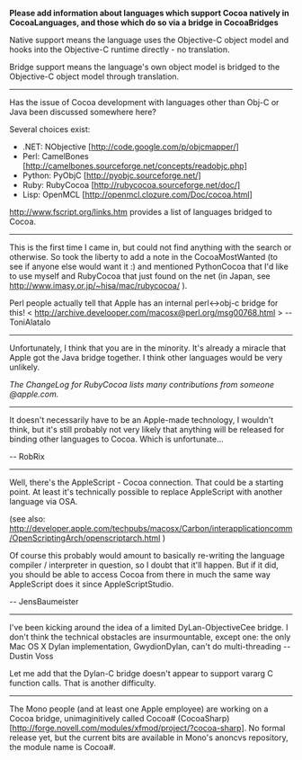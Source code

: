 **Please add information about languages which support Cocoa natively in CocoaLanguages, and those which do so via a bridge in CocoaBridges**

Native support means the language uses the Objective-C object model and hooks into the Objective-C runtime directly - no translation.

Bridge support means the language's own object model is bridged to the Objective-C object model through translation.

----
Has the issue of Cocoa development with languages other than Obj-C or Java been discussed somewhere here? 

Several choices exist:


* .NET: NObjective [http://code.google.com/p/objcmapper/]
* Perl:  CamelBones [http://camelbones.sourceforge.net/concepts/readobjc.php]
* Python: PyObjC  [http://pyobjc.sourceforge.net/]
* Ruby: RubyCocoa [http://rubycocoa.sourceforge.net/doc/]
* Lisp:  OpenMCL [http://openmcl.clozure.com/Doc/cocoa.html]


http://www.fscript.org/links.htm provides a list of languages bridged to Cocoa.

----

This is the first time I came in, but could not find anything with the search or otherwise. So took the liberty to add a note in the CocoaMostWanted (to see if anyone else would want it :) and mentioned PythonCocoa that I'd like to use myself and RubyCocoa that just found on the net (in Japan, see http://www.imasy.or.jp/~hisa/mac/rubycocoa/ ). 

Perl people actually tell that Apple has an internal perl<->obj-c bridge for this! < http://archive.develooper.com/macosx@perl.org/msg00768.html > -- ToniAlatalo

----

Unfortunately, I think that you are in the minority.  It's already a miracle that Apple got the Java bridge together. I think other languages would be very unlikely.

*The ChangeLog for RubyCocoa lists many contributions from someone @apple.com.*

----

It doesn't necessarily have to be an Apple-made technology, I wouldn't think, but it's still probably not very likely that anything will be released for binding other languages to Cocoa. Which is unfortunate...

-- RobRix

----

Well, there's the AppleScript - Cocoa connection. That could be a starting point. At least it's technically possible to replace AppleScript with another language via OSA.

(see also: http://developer.apple.com/techpubs/macosx/Carbon/interapplicationcomm/OpenScriptingArch/openscriptarch.html ) 

Of course this probably would amount to basically re-writing the language compiler / interpreter in question, so I doubt that it'll happen. But if it did, you should be able to access Cocoa from there in much the same way AppleScript does it since AppleScriptStudio.

-- JensBaumeister

----

I've been kicking around the idea of a limited DyLan-ObjectiveCee bridge. I don't think the technical obstacles are insurmountable, except one: the only Mac OS X Dylan implementation, GwydionDylan, can't do multi-threading
-- Dustin Voss

Let me add that the Dylan-C bridge doesn't appear to support vararg C function calls. That is another difficulty.

----

The Mono people (and at least one Apple employee) are working on a Cocoa bridge, unimaginitively called Cocoa# (CocoaSharp) [http://forge.novell.com/modules/xfmod/project/?cocoa-sharp]. No formal release yet, but the current bits are available in Mono's anoncvs repository, the module name is Cocoa#.
